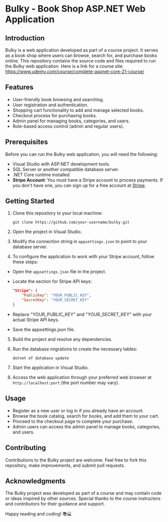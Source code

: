 # Bulky - Book Shop ASP.NET Web Application

## Introduction

Bulky is a web application developed as part of a course project. It serves as a book shop where users can browse, search for, and purchase books online. This repository contains the source code and files required to run the Bulky web application.
Here is a link for a course site:
https://www.udemy.com/course/complete-aspnet-core-21-course/

## Features

- User-friendly book browsing and searching.
- User registration and authentication.
- Shopping cart functionality to add and manage selected books.
- Checkout process for purchasing books.
- Admin panel for managing books, categories, and users.
- Role-based access control (admin and regular users).

## Prerequisites

Before you can run the Bulky web application, you will need the following:

- Visual Studio with ASP.NET development tools.
- SQL Server or another compatible database server.
- .NET Core runtime installed.
- **Stripe Account**: You must have a Stripe account to process payments. If you don't have one, you can sign up for a free account at [Stripe](https://stripe.com).

## Getting Started

1. Clone this repository to your local machine:

   ```shell
   git clone https://github.com/your-username/bulky.git
   ```

2. Open the project in Visual Studio.

3. Modify the connection string in `appsettings.json` to point to your database server.

4. To configure the application to work with your Stripe account, follow these steps:

 - Open the `appsettings.json` file in the project.

 - Locate the section for Stripe API keys:

   ```json
   "Stripe": {
       "PublicKey": "YOUR_PUBLIC_KEY",
       "SecretKey": "YOUR_SECRET_KEY"
   }

- Replace "YOUR_PUBLIC_KEY" and "YOUR_SECRET_KEY" with your actual Stripe API keys.

- Save the appsettings.json file.

5. Build the project and resolve any dependencies.

6. Run the database migrations to create the necessary tables:

   ```shell
   dotnet ef database update
   ```

7. Start the application in Visual Studio.

8. Access the web application through your preferred web browser at `http://localhost:port` (the port number may vary).

## Usage

- Register as a new user or log in if you already have an account.
- Browse the book catalog, search for books, and add them to your cart.
- Proceed to the checkout page to complete your purchase.
- Admin users can access the admin panel to manage books, categories, and users.

## Contributing

Contributions to the Bulky project are welcome. Feel free to fork this repository, make improvements, and submit pull requests.

## Acknowledgments

The Bulky project was developed as part of a course and may contain code or ideas inspired by other sources. Special thanks to the course instructors and contributors for their guidance and support.

Happy reading and coding! 📚💻
